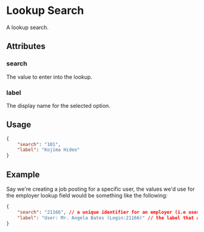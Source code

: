 # Lookup Search <Badge text="object" vertical="middle" />
A lookup search.

## Attributes

### search <Badge text="string" vertical="middle" />
The value to enter into the lookup.

### label <Badge text="string" vertical="middle" />
The display name for the selected option.

## Usage
``` json
{
    "search": "101",
    "label": "Kojima Hideo"
}
```

## Example
Say we're creating a job posting for a specific user, the values we'd use for the employer lookup field would be something like the following:
``` json
{
    "search": "21166", // a unique identifier for an employer (i.e username, ID)
    "label": "User: Mr. Angela Bates (Login:21166)" // the label that appears on the job overview page
}
```